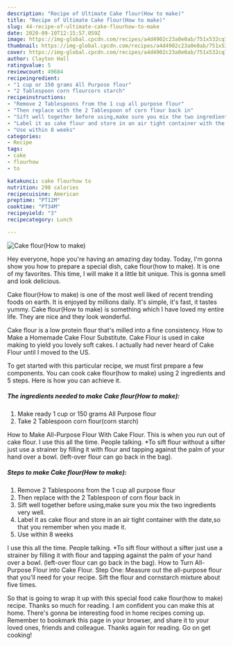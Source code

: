 ```yaml
---
description: "Recipe of Ultimate Cake flour(How to make)"
title: "Recipe of Ultimate Cake flour(How to make)"
slug: 44-recipe-of-ultimate-cake-flourhow-to-make
date: 2020-09-10T12:15:57.059Z
image: https://img-global.cpcdn.com/recipes/a4d4902c23a0e0ab/751x532cq70/cake-flourhow-to-make-recipe-main-photo.jpg
thumbnail: https://img-global.cpcdn.com/recipes/a4d4902c23a0e0ab/751x532cq70/cake-flourhow-to-make-recipe-main-photo.jpg
cover: https://img-global.cpcdn.com/recipes/a4d4902c23a0e0ab/751x532cq70/cake-flourhow-to-make-recipe-main-photo.jpg
author: Clayton Hall
ratingvalue: 5
reviewcount: 49684
recipeingredient:
- "1 cup or 150 grams All Purpose flour"
- "2 Tablespoon corn flourcorn starch"
recipeinstructions:
- "Remove 2 Tablespoons from the 1 cup all purpose flour"
- "Then replace with the 2 Tablespoon of corn flour back in"
- "Sift well together before using,make sure you mix the two ingredients very well."
- "Label it as cake flour and store in an air tight container with the date,so that you remember when you made it."
- "Use within 8 weeks"
categories:
- Recipe
tags:
- cake
- flourhow
- to

katakunci: cake flourhow to 
nutrition: 298 calories
recipecuisine: American
preptime: "PT12M"
cooktime: "PT34M"
recipeyield: "3"
recipecategory: Lunch

---
```



![Cake flour(How to make)](https://img-global.cpcdn.com/recipes/a4d4902c23a0e0ab/751x532cq70/cake-flourhow-to-make-recipe-main-photo.jpg)

Hey everyone, hope you're having an amazing day today. Today, I'm gonna show you how to prepare a special dish, cake flour(how to make). It is one of my favorites. This time, I will make it a little bit unique. This is gonna smell and look delicious.

Cake flour(How to make) is one of the most well liked of recent trending foods on earth. It is enjoyed by millions daily. It's simple, it's fast, it tastes yummy. Cake flour(How to make) is something which I have loved my entire life. They are nice and they look wonderful.

Cake flour is a low protein flour that&#39;s milled into a fine consistency. How to Make a Homemade Cake Flour Substitute. Cake Flour is used in cake making to yield you lovely soft cakes. I actually had never heard of Cake Flour until I moved to the US.


To get started with this particular recipe, we must first prepare a few components. You can cook cake flour(how to make) using 2 ingredients and 5 steps. Here is how you can achieve it.

<!--inarticleads1-->

##### The ingredients needed to make Cake flour(How to make):

1. Make ready 1 cup or 150 grams All Purpose flour
1. Take 2 Tablespoon corn flour(corn starch)


How to Make All-Purpose Flour With Cake Flour. This is when you run out of cake flour. I use this all the time. People talking. *To sift flour without a sifter just use a strainer by filling it with flour and tapping against the palm of your hand over a bowl. (left-over flour can go back in the bag). 

<!--inarticleads2-->

##### Steps to make Cake flour(How to make):

1. Remove 2 Tablespoons from the 1 cup all purpose flour
1. Then replace with the 2 Tablespoon of corn flour back in
1. Sift well together before using,make sure you mix the two ingredients very well.
1. Label it as cake flour and store in an air tight container with the date,so that you remember when you made it.
1. Use within 8 weeks


I use this all the time. People talking. *To sift flour without a sifter just use a strainer by filling it with flour and tapping against the palm of your hand over a bowl. (left-over flour can go back in the bag). How to Turn All-Purpose Flour into Cake Flour. Step One: Measure out the all-purpose flour that you&#39;ll need for your recipe. Sift the flour and cornstarch mixture about five times. 

So that is going to wrap it up with this special food cake flour(how to make) recipe. Thanks so much for reading. I am confident you can make this at home. There's gonna be interesting food in home recipes coming up. Remember to bookmark this page in your browser, and share it to your loved ones, friends and colleague. Thanks again for reading. Go on get cooking!
